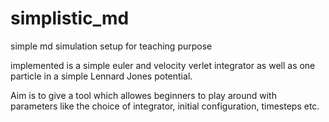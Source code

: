 # simplistic_md
simple md simulation setup for teaching purpose

implemented is a simple euler and velocity verlet integrator as well as one particle in a simple Lennard Jones potential. 

Aim is to give a tool which allowes beginners to play around with parameters like the choice of integrator, initial configuration, timesteps etc.
